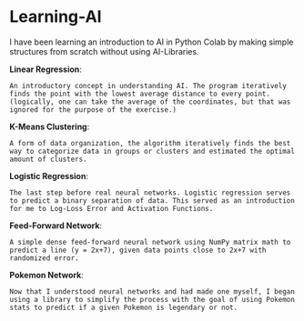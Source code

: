 # Learning-AI
I have been learning an introduction to AI in Python Colab by making simple structures from scratch without using AI-Libraries.

**Linear Regression**:

    An introductory concept in understanding AI. The program iteratively finds the point with the lowest average distance to every point. (logically, one can take the average of the coordinates, but that was ignored for the purpose of the exercise.)

**K-Means Clustering**:

    A form of data organization, the algorithm iteratively finds the best way to categorize data in groups or clusters and estimated the optimal amount of clusters.

**Logistic Regression**:

    The last step before real neural networks. Logistic regression serves to predict a binary separation of data. This served as an introduction for me to Log-Loss Error and Activation Functions.

**Feed-Forward Network**:

    A simple dense feed-forward neural network using NumPy matrix math to predict a line (y = 2x+7), given data points close to 2x+7 with randomized error. 

**Pokemon Network**:

    Now that I understood neural networks and had made one myself, I began using a library to simplify the process with the goal of using Pokemon stats to predict if a given Pokemon is legendary or not.

